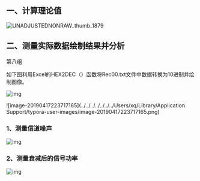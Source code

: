 ##  一、计算理论值

![UNADJUSTEDNONRAW_thumb_1879](../../../../../../../Users/xq/Pictures/照片图库.photoslibrary/resources/proxies/derivatives/18/00/1879/UNADJUSTEDNONRAW_thumb_1879.jpg)







## 二、测量实际数据绘制结果并分析

第八组

如下图利用Excel的HEX2DEC（）函数将Rec00.txt文件中数据转换为10进制并绘制图像。

![img](file:////var/folders/2c/j2_bq0213030z63jy9cg0_dh0000gn/T/com.kingsoft.wpsoffice.mac/wps-xq/ksohtml/wpsfqvKBC.jpg)

![image-20190417223717165](../../../../../../../Users/xq/Library/Application Support/typora-user-images/image-20190417223717165.png)

###  1、测量信道噪声

![img](file:////var/folders/2c/j2_bq0213030z63jy9cg0_dh0000gn/T/com.kingsoft.wpsoffice.mac/wps-xq/ksohtml/wpsj857le.jpg) 

 

###  2、测量衰减后的信号功率

![img](file:////var/folders/2c/j2_bq0213030z63jy9cg0_dh0000gn/T/com.kingsoft.wpsoffice.mac/wps-xq/ksohtml/wps87tw9Z.jpg) 

 